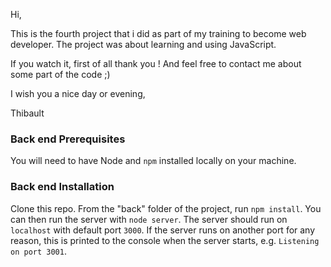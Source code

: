 Hi,

This is the fourth project that i did as part of my training to become web developer. The project was about learning and using JavaScript.

If you watch it, first of all thank you ! And feel free to contact me about some part of the code ;)

I wish you a nice day or evening,

Thibault



### Back end Prerequisites ###

You will need to have Node and `npm` installed locally on your machine.

### Back end Installation ###

Clone this repo. From the "back" folder of the project, run `npm install`. You 
can then run the server with `node server`. 
The server should run on `localhost` with default port `3000`. If the
server runs on another port for any reason, this is printed to the
console when the server starts, e.g. `Listening on port 3001`.
